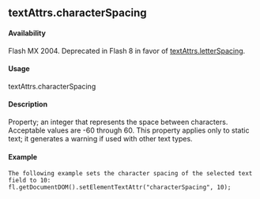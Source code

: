 ## textAttrs.characterSpacing

#### Availability

Flash MX 2004. Deprecated in Flash 8 in favor of [textAttrs.letterSpacing](#_bookmark1016).

#### Usage

textAttrs.characterSpacing

#### Description

Property; an integer that represents the space between characters. Acceptable values are -60 through 60. This property applies only to static text; it generates a warning if used with other text types.

#### Example

```
The following example sets the character spacing of the selected text field to 10:
fl.getDocumentDOM().setElementTextAttr("characterSpacing", 10);

```